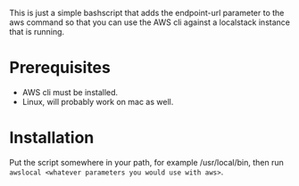 This is just a simple bashscript that adds the endpoint-url parameter to the aws command so that you can use the AWS cli against a localstack instance that is running.

# Prerequisites

* AWS cli must be installed.
* Linux, will probably work on mac as well.

# Installation

Put the script somewhere in your path, for example /usr/local/bin, then run `awslocal <whatever parameters you would use with aws>`.
